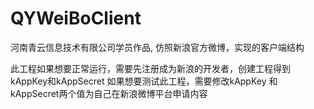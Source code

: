 QYWeiBoClient
=============

河南青云信息技术有限公司学员作品,
仿照新浪官方微博，实现的客户端结构

此工程如果想要正常运行，需要先注册成为新浪的开发者，创建工程得到kAppKey和kAppSecret
如果想要测试此工程，需要修改kAppKey 和 kAppSecret两个值为自己在新浪微博平台申请内容